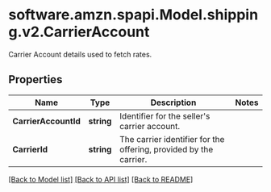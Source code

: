 # software.amzn.spapi.Model.shipping.v2.CarrierAccount
Carrier Account details used to fetch rates.

## Properties

Name | Type | Description | Notes
------------ | ------------- | ------------- | -------------
**CarrierAccountId** | **string** | Identifier for the seller&#39;s carrier account. | 
**CarrierId** | **string** | The carrier identifier for the offering, provided by the carrier. | 

[[Back to Model list]](../README.md#documentation-for-models) [[Back to API list]](../README.md#documentation-for-api-endpoints) [[Back to README]](../README.md)

